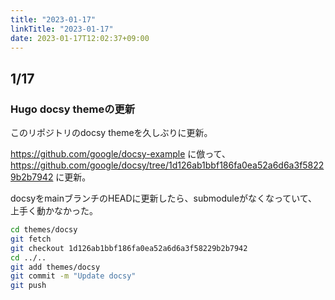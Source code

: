 ```yaml
---
title: "2023-01-17"
linkTitle: "2023-01-17"
date: 2023-01-17T12:02:37+09:00
---
```


## 1/17
### Hugo docsy themeの更新

このリポジトリのdocsy themeを久しぶりに更新。

https://github.com/google/docsy-example に倣って、 https://github.com/google/docsy/tree/1d126ab1bbf186fa0ea52a6d6a3f58229b2b7942 に更新。  

docsyをmainブランチのHEADに更新したら、submoduleがなくなっていて、上手く動かなかった。

```sh
cd themes/docsy
git fetch
git checkout 1d126ab1bbf186fa0ea52a6d6a3f58229b2b7942
cd ../..
git add themes/docsy
git commit -m "Update docsy"
git push
```
